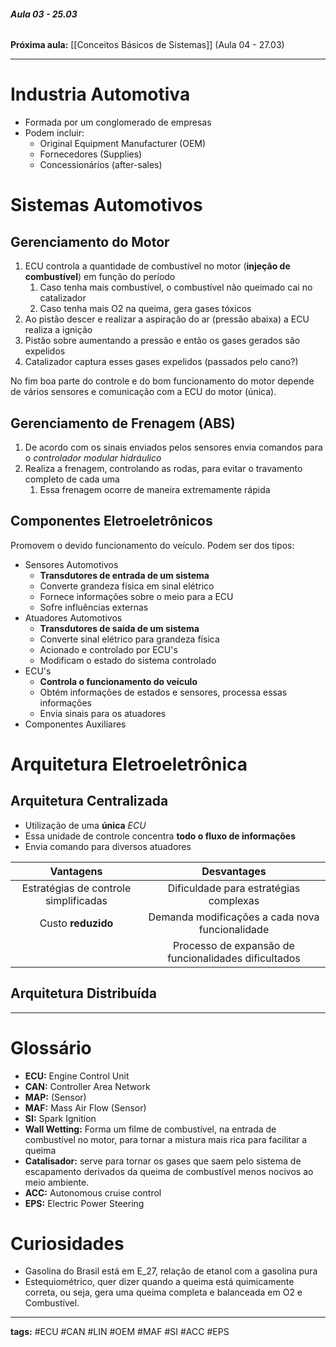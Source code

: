 ###### **Aula 03 - 25.03**
**Próxima aula:** [[Conceitos Básicos de Sistemas]] (Aula 04 - 27.03) 

---
#  Industria Automotiva
- Formada por um conglomerado de empresas 
- Podem incluir:
	- Original Equipment Manufacturer (OEM)
	- Fornecedores (Supplies)
	- Concessionários (after-sales)

# Sistemas Automotivos

## Gerenciamento do Motor
1. ECU controla a quantidade de combustível no motor (**injeção de combustível**) em função do período
	1. Caso tenha mais combustível, o combustível não queimado cai no catalizador
	2. Caso tenha mais O2 na queima, gera gases tóxicos
2. Ao pistão descer e realizar a aspiração do ar (pressão abaixa) a ECU realiza a ignição 
3. Pistão sobre aumentando a pressão e então os gases gerados são expelidos
4. Catalizador captura esses gases expelidos (passados pelo cano?)

No fim boa parte do controle e do bom funcionamento do motor depende de vários sensores e comunicação com a ECU do motor (única).

## Gerenciamento de Frenagem (**ABS**)
1. De acordo com os sinais enviados pelos sensores envia comandos para o *controlador modular hidráulico*
2. Realiza a frenagem, controlando as rodas, para evitar o travamento completo de cada uma
	1. Essa frenagem ocorre de maneira extremamente rápida

## Componentes Eletroeletrônicos
Promovem o devido funcionamento do veículo. Podem ser dos tipos:
- Sensores Automotivos
	- **Transdutores de entrada de um sistema**
	- Converte grandeza física em sinal elétrico
	- Fornece informações sobre o meio para a ECU
	- Sofre influências externas
- Atuadores Automotivos
	- **Transdutores de saída de um sistema**
	- Converte sinal elétrico para grandeza física
	- Acionado e controlado por ECU's
	- Modificam o estado do sistema controlado
- ECU's
	- **Controla o funcionamento do veículo**
	- Obtém informações de estados e sensores, processa essas informações
	- Envia sinais para os atuadores
- Componentes Auxiliares

# Arquitetura Eletroeletrônica 

## Arquitetura Centralizada
- Utilização de uma **única** *ECU*
- Essa unidade de controle concentra **todo o fluxo de informações**
- Envia comando para diversos atuadores

|             **Vantagens**             |                   **Desvantages**                    |
| :-----------------------------------: | :--------------------------------------------------: |
| Estratégias de controle simplificadas |        Dificuldade para estratégias complexas        |
|          Custo **reduzido**           |   Demanda modificações a cada nova funcionalidade    |
|                                       | Processo de expansão de funcionalidades dificultados |

## Arquitetura Distribuída


---
# Glossário
- **ECU:** Engine Control Unit
- **CAN:** Controller Area Network
- **MAP:** (Sensor) 
- **MAF:** Mass Air Flow (Sensor)
- **SI:** Spark Ignition
- **Wall Wetting:** Forma um filme de combustível, na entrada de combustível no motor, para tornar a mistura mais rica para facilitar a queima
- **Catalisador:** serve para tornar os gases que saem pelo sistema de escapamento derivados da queima de combustível menos nocivos ao meio ambiente.
-  **ACC:** Autonomous cruise control
- **EPS:** Electric Power Steering
 
# Curiosidades
- Gasolina do Brasil está em E_27, relação de etanol com a gasolina pura
- Estequiométrico, quer dizer quando a queima está quimicamente correta, ou seja, gera uma queima completa e balanceada em O2 e Combustível.
 ---
**tags:** #ECU #CAN #LIN #OEM #MAF #SI #ACC #EPS
